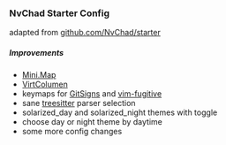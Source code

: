 ### NvChad Starter Config 

adapted from [github.com/NvChad/starter](https://github.com/NvChad/starter)

##### Improvements

- [Mini.Map](https://github.com/echasnovski/mini.map)
- [VirtColumen](https://github.com/xiyaowong/virtcolumn.nvim")
- keymaps for [GitSigns](https://github.com/lewis6991/gitsigns.nvim) and
  [vim-fugitive](https://github.com/tpope/vim-fugitive)
- sane [treesitter](https://github.com/nvim-treesitter/nvim-treesitter)
  parser selection
- solarized_day and solarized_night themes with toggle
- choose day or night theme by daytime
- some more config changes
